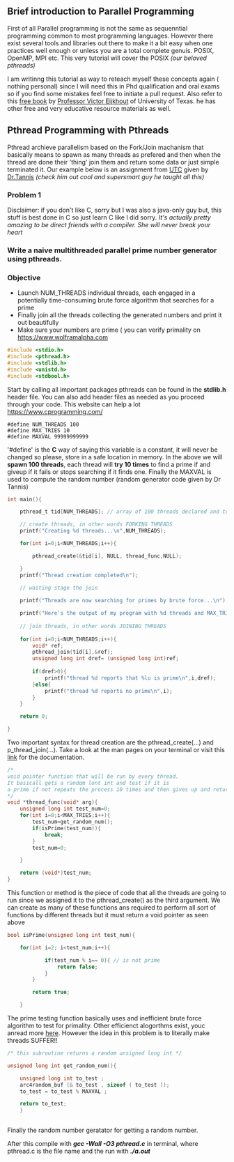 ## Brief introduction to Parallel Programming

First of all Parallel programming is not the same as sequenntial programming common to most programming languages. However there exist several tools and libraries out there to make it a bit easy when one practices well enough or unless you are a total complete genuis. POSIX, OpenMP, MPI etc. This very tutorial will cover the POSIX *(our beloved pthreads)*

I am writinng this tutorial as way to reteach myself these concepts again ( nothing personal) since I will need this in Phd qualification and oral exams so if you find some mistakes feel free to initiate a pull request. Also refer to this [free book](https://bitbucket.org/VictorEijkhout/hpc-book-and-course/src/default/) by [Professor Victor Eijkhout](https://pages.tacc.utexas.edu/~eijkhout/) of University of Texas. he has other free and very educative resource materials as well.

## Pthread Programming with Pthreads

Pthread archieve parallelism based on the Fork/Join machanism that basically means to spawn as many threads as prefered and then when the thread are done their 'thing' join them and return some data or just simple terminated it. Our example below is an assignment from [UTC](www.utc.edu) given by [Dr.Tannis](https://www.utc.edu/college-engineering-computer-science/profiles/computer-science-engineering/faculty/wyk255.php) *(check him out cool and supersmart guy he taught all this)*

### Problem 1

Disclaimer: if you don't like C, sorry but I was also a java-only guy but, this stuff is best done in C so just learn C like I did sorry. *It's actually pretty amazing to be direct friends with a compiler. She will never break your heart*

### Write a naive multithreaded parallel prime number generator using pthreads. 

### Objective
* Launch NUM_THREADS individual threads, each engaged in a potentially time-consuming brute force algorithm that searches for a prime
* Finally join all the threads collecting the generated numbers and print it out beautifully
* Make sure your numbers are prime ( you can verify primality on <https://www.wolframalpha.com>

```c
#include <stdio.h>
#include <pthread.h>
#include <stdlib.h>
#include <unistd.h>
#include <stdbool.h>
```

Start by calling all important packages pthreads can be found in the **stdlib.h** header file. You can also add header files as needed as you proceed through your code. This website can help a lot <https://www.cprogramming.com/>

```
#define NUM_THREADS 100
#define MAX_TRIES 10
#define MAXVAL 99999999999	
```

'#define' is the **C** way of saying this variable is a constant, it will never be changed so please, store in a safe location in memory. 
In the above we will **spawn 100 threads**, each thread will **try 10 times** to find a prime if and giveup if it fails or stops searching if it finds one. Finally the  MAXVAL is used to compute the random number (random generator code given by Dr Tannis)


```c
int main(){

	pthread_t tid[NUM_THREADS]; // array of 100 threads declared and to be spawned by the main thread

	// create threads, in other words FORKING THREADS
	printf("Creating %d threads...\n",NUM_THREADS);

	for(int i=0;i<NUM_THREADS;i++){

		pthread_create(&tid[i], NULL, thread_func,NULL);

	}
	printf("Thread creation completed\n");
	
	// waiting stage the join

	printf("Threads are now searching for primes by brute force...\n");

	printf("Here’s the output of my program with %d threads and MAX_TRIES set to %d :\n\n",NUM_THREADS,MAX_TRIES);
	
	// join threads, in other words JOINING THREADS
	
	for(int i=0;i<NUM_THREADS;i++){
		void* ref;
		pthread_join(tid[i],&ref);
		unsigned long int dref= (unsigned long int)ref;
		
		if(dref>0){
			printf("thread %d reports that %lu is prime\n",i,dref);
		}else{
			printf("thread %d reports no prime\n",i);
		}
	}

	return 0;

}
```

Two important syntax for thread creation are the pthread_create(...) and p_thread_join(...). Take a look at the man pages on your terminal or visit this [link](http://man7.org/linux/man-pages/man7/pthreads.7.html) for the documentation. 

```c
/*
void pointer function that will be run by every thread.
It basicall gets a random lont int and test if it is
a prime if not repeats the process 10 times and then gives up and return 0;
*/
void *thread_func(void* arg){
	unsigned long int test_num=0;
	for(int i=0;i<MAX_TRIES;i++){
		test_num=get_random_num();
		if(isPrime(test_num)){
			break;
		}
		test_num=0;

	}

	return (void*)test_num;
}
```
This function or method is the piece of code that all the threads are going to run since we assigned it to the pthread_create() as the third argument. We can create as many of these functions ans required to perform all sort of functions by different threads but it must return a void pointer as seen above

```c
bool isPrime(unsigned long int test_num){

	for(int i=2; i<test_num;i++){

			if(test_num % i== 0){ // is not prime
				return false;
			}
		}

		return true;

	}
```
 The prime testing function basically uses and inefficient brute force algorithm to test for primality. Other efficienct alogorthms exist, youc anread more [here](https://en.wikipedia.org/wiki/Primality_test). However the idea in this problem is to literally make threads SUFFER!!

```c
/* this subroutine returns a random unsigned long int */

unsigned long int get_random_num(){

	unsigned long int to_test ;
	arc4random_buf (& to_test , sizeof ( to_test ));
	to_test = to_test % MAXVAL ;

	return to_test;
	}
	
```

Finally the random number geratator for getting a random number.

After this compile with ***gcc -Wall -O3 pthread.c*** in terminal, where pthread.c is the file name and the run with ***./a.out***







